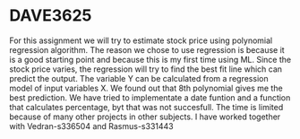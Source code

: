 # DAVE3625
For this assignment we will try to estimate stock price using polynomial regression algorithm. 
The reason we chose to use regression is because it is a good starting point and because this is my first time using ML.
Since the stock price varies, the regression will try to find the best fit line which can predict the output.
The variable Y can be calculated from a regression model of input variables X. We found out that 8th polynomial gives me the best prediction. 
We have tried to implementate a date funtion and a function that calculates percentage, byt that was not succesfull. The time is limited because of many other projects in other subjects. I have worked together with Vedran-s336504 and Rasmus-s331443
